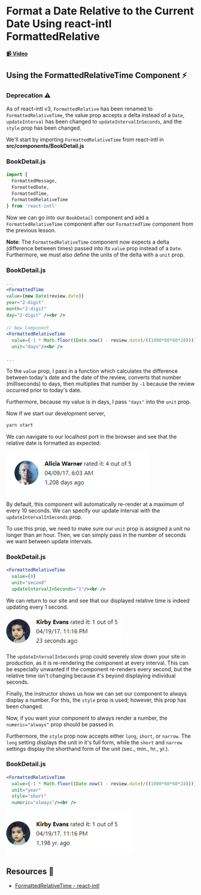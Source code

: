 # Format a Date Relative to the Current Date Using react-intl FormattedRelative

**[📹 Video](https://egghead.io/lessons/react-format-a-date-relative-to-the-current-date-using-react-intl-formattedrelative)**

## Using the FormattedRelativeTime Component ⚡
### Deprecation ⚠
As of react-intl v3, `FormattedRelative` has been renamed to `FormattedRelativeTime`, the value prop accepts a delta instead of a `Date`, `updateInterval` has been changed to `updateIntervalInSeconds`, and the `style` prop has been changed.

We'll start by importing `FormattedRelativeTime` from react-intl in **src/components/BookDetail.js**
### BookDetail.js
```js
import { 
  FormattedMessage,
  FormattedDate,
  FormattedTime,
  FormattedRelativeTime
} from 'react-intl' 
```
Now we can go into our `BookDetail` component and add a `FormattedRelativeTime` component after our `FormattedTime` component from the previous lesson.

**Note**: The `FormattedRelativeTime` component now expects a delta (difference between times) passed into its `value` prop instead of a `Date`. Furthermore, we must also define the units of the delta with a `unit` prop.

### BookDetail.js
```jsx
...
<FormattedTime
value={new Date(review.date)}
year="2-digit"
month="2-digit"
day="2-digit" /><br />

// New Component
<FormattedRelativeTime 
  value={-1 * Math.floor((Date.now() - review.date)/((1000*60*60*24)))} 
  unit="days"/><br />

...
```

To the `value` prop, I pass in a function which calculates the difference between today's date and the date of the review, converts that number (milliseconds) to days, then multiplies that number by `-1` because the review occurred prior to today's date.

Furthermore, because my value is in days, I pass `"days"` into the `unit` prop. 

Now if we start our development server,
```bash
yarn start
```
We can navigate to our localhost port in the browser and see that the relative date is formatted as expected:

![Relative Date Days](./images/06-format-a-date-relative-to-the-current-date-using-react-intl-formatted-relative-relative-date-days.png)

By default, this component will automatically re-render at a maximum of every 10 seconds. We can specify our update interval with the `updateIntervalInSeconds` prop.

To use this prop, we need to make sure our `unit` prop is assigned a unit no longer than an hour. Then, we can simply pass in the number of seconds we want between update intervals.
### BookDetail.js
```jsx
<FormattedRelativeTime 
  value={0}
  unit="second"
  updateIntervalInSeconds="1"/><br />
```

We can return to our site and see that our displayed relative time is indeed updating every 1 second.

![Update Interval](images/06-format-a-date-relative-to-the-current-date-using-react-intl-formatted-relative-update-interval.gif)

The `updateIntervalInSeconds` prop could severely slow down your site in production, as it is re-rendering the component at every interval. This can be especially unwanted if the component re-renders every second, but the relative time isn't changing because it's beyond displaying individual seconds.

Finally, the instructor shows us how we can set our component to always display a number. For this, the `style` prop is used; however, this prop has been changed.

Now, if you want your component to always render a number, the `numeric="always"` prop should be passed in.

Furthermore, the `style` prop now accepts either `long`, `short`, or `narrow`. The `long` setting displays the unit in it's full form, while the `short` and `narrow` settings display the shorthand form of the unit (sec., min., hr., yr.).

### BookDetail.js
```jsx
<FormattedRelativeTime 
  value={-1 * Math.floor((Date.now() - review.date)/((1000*60*60*24)))}
  unit="year"
  style="short"
  numeric="always"/><br />
```

![Short Style](images/06-format-a-date-relative-to-the-current-date-using-react-intl-formatted-relative-short.png)

## Resources 📖
- [FormattedRelativeTime - react-intl](https://formatjs.io/docs/react-intl/components/#formattedrelativetime)